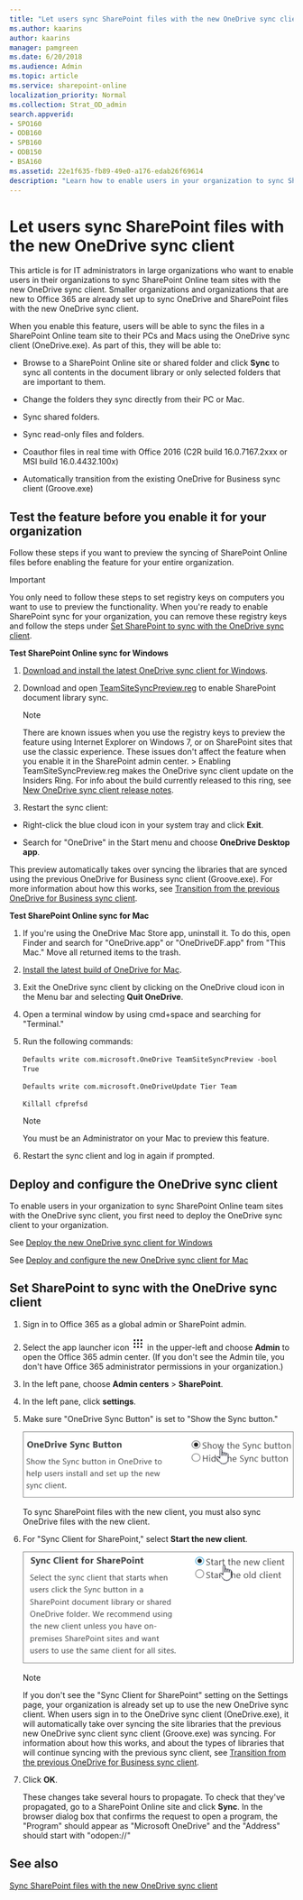 ```yaml
---
title: "Let users sync SharePoint files with the new OneDrive sync client"
ms.author: kaarins
author: kaarins
manager: pamgreen
ms.date: 6/20/2018
ms.audience: Admin
ms.topic: article
ms.service: sharepoint-online
localization_priority: Normal
ms.collection: Strat_OD_admin
search.appverid:
- SPO160
- ODB160
- SPB160
- ODB150
- BSA160
ms.assetid: 22e1f635-fb89-49e0-a176-edab26f69614
description: "Learn how to enable users in your organization to sync SharePoint Online files with the new OneDrive sync client."
---
```


# Let users sync SharePoint files with the new OneDrive sync client

This article is for IT administrators in large organizations who want to enable users in their organizations to sync SharePoint Online team sites with the new OneDrive sync client. Smaller organizations and organizations that are new to Office 365 are already set up to sync OneDrive and SharePoint files with the new OneDrive sync client.
  
When you enable this feature, users will be able to sync the files in a SharePoint Online team site to their PCs and Macs using the OneDrive sync client (OneDrive.exe). As part of this, they will be able to:
  
- Browse to a SharePoint Online site or shared folder and click **Sync** to sync all contents in the document library or only selected folders that are important to them. 
    
- Change the folders they sync directly from their PC or Mac.
    
- Sync shared folders.
    
- Sync read-only files and folders.
    
- Coauthor files in real time with Office 2016 (C2R build 16.0.7167.2xxx or MSI build 16.0.4432.100x)
    
- Automatically transition from the existing OneDrive for Business sync client (Groove.exe)
    
## Test the feature before you enable it for your organization
<a name="TestFeature"> </a>

Follow these steps if you want to preview the syncing of SharePoint Online files before enabling the feature for your entire organization.
  
> [!IMPORTANT]
> You only need to follow these steps to set registry keys on computers you want to use to preview the functionality. When you're ready to enable SharePoint sync for your organization, you can remove these registry keys and follow the steps under [Set SharePoint to sync with the OneDrive sync client](let-users-use-new-onedrive-sync-client.md#admincenter). 
  
 **Test SharePoint Online sync for Windows**
  
1. [Download and install the latest OneDrive sync client for Windows](https://go.microsoft.com/fwlink/?LinkId=844652).
    
2. Download and open [TeamSiteSyncPreview.reg](https://go.microsoft.com/fwlink/?LinkId=827743) to enable SharePoint document library sync. 
    
    > [!NOTE]
    >  There are known issues when you use the registry keys to preview the feature using Internet Explorer on Windows 7, or on SharePoint sites that use the classic experience. These issues don't affect the feature when you enable it in the SharePoint admin center. >  Enabling TeamSiteSyncPreview.reg makes the OneDrive sync client update on the Insiders Ring. For info about the build currently released to this ring, see [New OneDrive sync client release notes](https://support.office.com/article/845dcf18-f921-435e-bf28-4e24b95e5fc0). 
  
3. Restart the sync client:
    
  - Right-click the blue cloud icon in your system tray and click **Exit**.
    
  - Search for "OneDrive" in the Start menu and choose **OneDrive Desktop app**.
    
This preview automatically takes over syncing the libraries that are synced using the previous OneDrive for Business sync client (Groove.exe). For more information about how this works, see [Transition from the previous OneDrive for Business sync client](https://support.office.com/article/4100df3a-0c96-464f-b0a8-c20de34da6fa).
  
 **Test SharePoint Online sync for Mac**
  
1. If you're using the OneDrive Mac Store app, uninstall it. To do this, open Finder and search for "OneDrive.app" or "OneDriveDF.app" from "This Mac." Move all returned items to the trash.
    
2. [Install the latest build of OneDrive for Mac](https://go.microsoft.com/fwlink/?linkid=823060).
    
3. Exit the OneDrive sync client by clicking on the OneDrive cloud icon in the Menu bar and selecting **Quit OneDrive**.
    
4. Open a terminal window by using cmd+space and searching for "Terminal."
    
5. Run the following commands:
    
     `Defaults write com.microsoft.OneDrive TeamSiteSyncPreview -bool True`
    
     `Defaults write com.microsoft.OneDriveUpdate Tier Team`
    
     `Killall cfprefsd`
    
    > [!NOTE]
    > You must be an Administrator on your Mac to preview this feature. 
  
6. Restart the sync client and log in again if prompted.
    
## Deploy and configure the OneDrive sync client
<a name="TestFeature"> </a>

To enable users in your organization to sync SharePoint Online team sites with the OneDrive sync client, you first need to deploy the OneDrive sync client to your organization.
  
See [Deploy the new OneDrive sync client for Windows](https://support.office.com/article/3f3a511c-30c6-404a-98bf-76f95c519668)
  
See [Deploy and configure the new OneDrive sync client for Mac](https://support.office.com/article/eadddc4e-edc0-4982-9f50-2aef5038c307)
  
## Set SharePoint to sync with the OneDrive sync client
<a name="admincenter"> </a>

1. Sign in to Office 365 as a global admin or SharePoint admin.
    
2. Select the app launcher icon ![The app launcher icon in Office 365](media/e5aee650-c566-4100-aaad-4cc2355d909f.png) in the upper-left and choose **Admin** to open the Office 365 admin center. (If you don't see the Admin tile, you don't have Office 365 administrator permissions in your organization.) 
    
3. In the left pane, choose **Admin centers** \> **SharePoint**.
    
4. In the left pane, click **settings**.
    
5. Make sure "OneDrive Sync Button" is set to "Show the Sync button."
    
    ![Admin settings for OneDrive sync button](media/66be619a-fec1-4719-a819-7e3fa6e222f1.PNG)
  
    To sync SharePoint files with the new client, you must also sync OneDrive files with the new client.
    
6. For "Sync Client for SharePoint," select **Start the new client**.
    
    ![Admin setting for OneDrive sync client](media/894772b5-3e43-4a60-9887-99aca47a261c.PNG)
  
    > [!NOTE]
    > If you don't see the "Sync Client for SharePoint" setting on the Settings page, your organization is already set up to use the new OneDrive sync client. When users sign in to the OneDrive sync client (OneDrive.exe), it will automatically take over syncing the site libraries that the previous new OneDrive sync client sync client (Groove.exe) was syncing. For information about how this works, and about the types of libraries that will continue syncing with the previous sync client, see [Transition from the previous OneDrive for Business sync client](https://support.office.com/article/4100df3a-0c96-464f-b0a8-c20de34da6fa). 
  
7. Click **OK**.
    
    These changes take several hours to propagate. To check that they've propagated, go to a SharePoint Online site and click **Sync**. In the browser dialog box that confirms the request to open a program, the "Program" should appear as "Microsoft OneDrive" and the "Address" should start with "odopen://"
    
## See also
<a name="admincenter"> </a>

[Sync SharePoint files with the new OneDrive sync client](https://support.office.com/article/6de9ede8-5b6e-4503-80b2-6190f3354a88)

